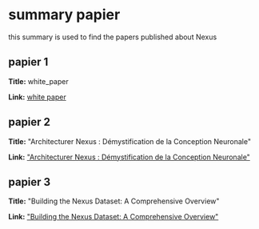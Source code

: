 # summary papier

this summary is used to find the papers published about Nexus

## papier 1
**Title:** white_paper

**Link:** [white paper](https://github.com/Nexus-labs-offcial/Nexus/blob/master/papier/white_paper.pdf)

## papier 2 
**Title:** "Architecturer Nexus : Démystification de la Conception Neuronale"

**Link:** ["Architecturer Nexus : Démystification de la Conception Neuronale"](https://github.com/Nexus-labs-offcial/Nexus/blob/master/papier/architechture_neural_networck_Nexus.md)

## papier 3 
**Title:** "Building the Nexus Dataset: A Comprehensive Overview"

**Link:** ["Building the Nexus Dataset: A Comprehensive Overview"](https://github.com/Nexus-labs-offcial/Nexus/blob/master/papier/dataset.md)